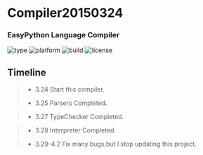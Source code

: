 # Compiler20150324

### EasyPython Language Compiler

![type](https://img.shields.io/badge/type-library-pink.svg)
![platform](https://img.shields.io/badge/platform-windows-brightgreen.svg)
![build](https://img.shields.io/wercker/ci/wercker/docs.svg)
![license](https://img.shields.io/aur/license/yaourt.svg)

## Timeline
> +  3.24 Start this compiler.

> +  3.25 Parsers Completed.

> +  3.27 TypeChecker Completed.

> +  3.28 Interpreter Completed.

> +  3.29-4.2 Fix many bugs,but I stop updating this project.

